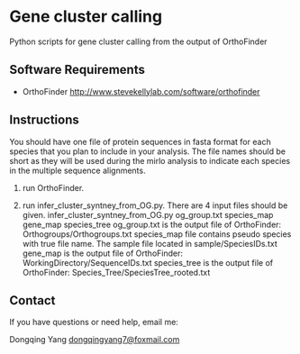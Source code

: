 # Gene cluster calling
Python scripts for gene cluster calling from the output of OrthoFinder


Software Requirements
---------------------
- OrthoFinder http://www.stevekellylab.com/software/orthofinder


Instructions
------------

You should have one file of protein sequences in fasta format for each species that you plan to include in your analysis. The file names should be short as they will be used during the mirlo analysis to indicate each species in the multiple sequence alignments.

1. run OrthoFinder.

1. run infer_cluster_syntney_from_OG.py. There are 4 input files should be given. 
infer_cluster_syntney_from_OG.py og_group.txt species_map gene_map species_tree
og_group.txt is the output file of OrthoFinder: Orthogroups/Orthogroups.txt
species_map file contains pseudo species with true file name. The sample file located in sample/SpeciesIDs.txt 
gene_map is the output file of OrthoFinder: WorkingDirectory/SequenceIDs.txt 
species_tree is the output file of OrthoFinder: Species_Tree/SpeciesTree_rooted.txt


Contact
-------
If you have questions or need help, email me:

Dongqing Yang dongqingyang7@foxmail.com
